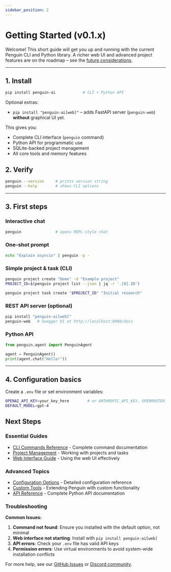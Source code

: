 ```yaml
---
sidebar_position: 2
---
```


# Getting Started (v0.1.x)

Welcome! This short guide will get you up and running with the current Penguin CLI and Python library.  A richer web UI and advanced project features are on the roadmap – see the [future considerations](../advanced/future_considerations.md).

---

## 1. Install
```bash
pip install penguin-ai            # CLI + Python API
```
Optional extras:
* `pip install "penguin-ai[web]"` – adds FastAPI server (`penguin-web`) **without** graphical UI yet.

This gives you:
- Complete CLI interface (`penguin` command)
- Python API for programmatic use
- SQLite-backed project management
- All core tools and memory features

## 2. Verify
```bash
penguin --version     # prints version string
penguin --help        # shows CLI options
```

---

## 3. First steps

### Interactive chat
```bash
penguin               # opens REPL-style chat
```

### One-shot prompt
```bash
echo "Explain asyncio" | penguin -p -
```

### Simple project & task (CLI)
```bash
penguin project create "Demo" -d "Example project"
PROJECT_ID=$(penguin project list --json | jq -r '.[0].ID')

penguin project task create "$PROJECT_ID" "Initial research"
```

### REST API server (optional)
```bash
pip install "penguin-ai[web]"
penguin-web   # Swagger UI at http://localhost:8000/docs
```

### Python API
```python
from penguin.agent import PenguinAgent

agent = PenguinAgent()
print(agent.chat("Hello!"))
```

---

## 4. Configuration basics
Create a `.env` file or set environment variables:
```bash
OPENAI_API_KEY=your_key_here        # or ANTHROPIC_API_KEY, OPENROUTER_API_KEY
DEFAULT_MODEL=gpt-4
```

## Next Steps

### Essential Guides
- [CLI Commands Reference](usage/cli_commands.md) - Complete command documentation
- [Project Management](usage/project_management.md) - Working with projects and tasks
- [Web Interface Guide](usage/web_interface.md) - Using the web UI effectively

### Advanced Topics
- [Configuration Options](configuration.md) - Detailed configuration reference
- [Custom Tools](advanced/custom_tools.md) - Extending Penguin with custom functionality
- [API Reference](api_reference/python_api_reference.md) - Complete Python API documentation

### Troubleshooting

**Common Issues:**

1. **Command not found**: Ensure you installed with the default option, not minimal
2. **Web interface not starting**: Install with `pip install penguin-ai[web]`
3. **API errors**: Check your `.env` file has valid API keys
4. **Permission errors**: Use virtual environments to avoid system-wide installation conflicts

For more help, see our [GitHub Issues](https://github.com/Maximooch/penguin/issues) or [Discord community](#).






